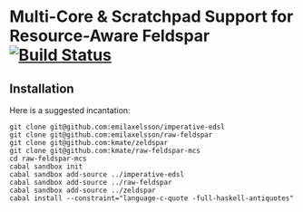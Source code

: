 # Multi-Core & Scratchpad Support for Resource-Aware Feldspar [![Build Status](https://travis-ci.org/kmate/raw-feldspar-mcs.svg?branch=master)](https://travis-ci.org/kmate/raw-feldspar-mcs)

## Installation

Here is a suggested incantation:

    git clone git@github.com:emilaxelsson/imperative-edsl
    git clone git@github.com:emilaxelsson/raw-feldspar
    git clone git@github.com:kmate/zeldspar
    git clone git@github.com:kmate/raw-feldspar-mcs
    cd raw-feldspar-mcs
    cabal sandbox init
    cabal sandbox add-source ../imperative-edsl
    cabal sandbox add-source ../raw-feldspar
    cabal sandbox add-source ../zeldspar
    cabal install --constraint="language-c-quote -full-haskell-antiquotes"


